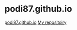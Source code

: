 # podi87.github.io
[podi87.github.io](https://podi87.github.io/index.html)
[My repositoiry](https://github.com/podi87/podi87.github.io)
